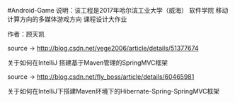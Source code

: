 #Android-Game
说明：该工程是2017年哈尔滨工业大学（威海） 软件学院 移动计算方向的多媒体游戏方向 课程设计大作业

作者：顾天凯

source -> http://blog.csdn.net/yege2006/article/details/51377674

关于如何在IntelliJ 搭建基于Maven管理的SpringMVC框架

source -> http://blog.csdn.net/fly_boss/article/details/60465981

关于如何在IntelliJ下搭建Maven环境下的Hibernate-Spring-SpringMVC框架